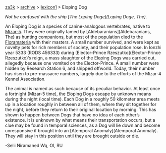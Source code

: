 [za3k](/) > [archive](/archive) > [lexicon1](/archive/lexicon1) > Eloping Dog

*Not be confused with the ship [The Loping Doge](Loping Doge, The).*

An Eloping Dog is a species of canine-analogous vertebrates, native to [Mizar-5](Mizar-5). They were originally tamed by [Aldebaranians](Aldebaranians, The) as hunting companions, but most of the population died to the [Floramateria](Floramateria) with their masters. A small number survived, and were kept as novelty pets for rich members of society, and their population rose. In Ionzhi year 5333 (RODS 456333) during [Elector-Prince Rzeszutko](Elector-Prince Rzeszutko)’s reign, a mass slaughter of the Eloping Dogs was carried out, allegedly because one vomited on the Elector-Prince. A small number were hidden by Research Station 6, and shipped offworld. Today, their number has risen to pre-massacre numbers, largely due to the efforts of the Mizar-4 Kennel Association.

The animal is named as such because of its peculiar behavior. At least once a fortnight (Mizar-5 time), the Eloping Dogs escape by unknown means during the night (local time). Each Dog in a roughly 50 kilometer area meets up in a location roughly in between all of them, where they sit together for the night, before they return to their original location by morning. This has shown to happen between Dogs that have no idea of each other’s existence. It is unknown by what means their transportation occurs, but a clue may be found in temporal sciences, as a Dog will lie down and become unresponsive if brought into an [Atemporal Anomaly](Atemporal Anomaly). They will stay in this position until they are brought outside or die.

-Selii Niramaned Wq, OI, RU
